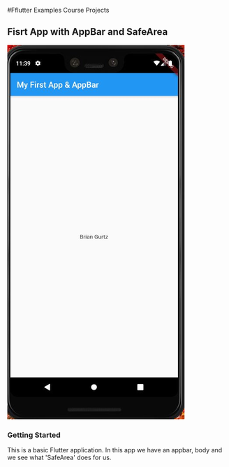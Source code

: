 #Fflutter Examples Course Projects

## Fisrt App with AppBar and SafeArea


![alt text](https://github.com/bgurtz/flutter-examples-course-projects/blob/First_App_with_Appbar_/Section_Images/first_app.JPG)


### Getting Started

This is a basic Flutter application.
In this app we have an appbar, body and we see what 'SafeArea' does for us.

